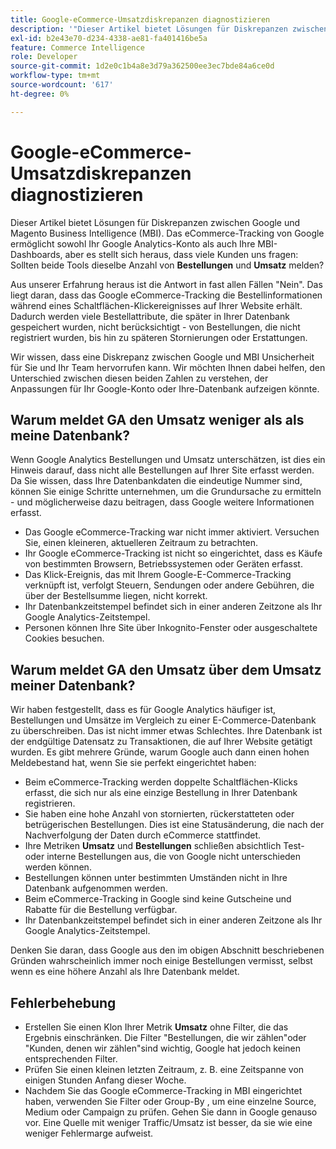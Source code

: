 ```yaml
---
title: Google-eCommerce-Umsatzdiskrepanzen diagnostizieren
description: '"Dieser Artikel bietet Lösungen für Diskrepanzen zwischen Google und Magento Business Intelligence (MBI). Das Google eCommerce-Tracking ermöglicht sowohl Ihr Google Analytics-Konto als auch Ihre MBI-Dashboards, aber es stellt viele Kunden in Frage: Sollten beide Tools die gleiche Anzahl von **Bestellungen** und **Umsatz** melden?'''
exl-id: b2e43e70-d234-4338-ae81-fa401416be5a
feature: Commerce Intelligence
role: Developer
source-git-commit: 1d2e0c1b4a8e3d79a362500ee3ec7bde84a6ce0d
workflow-type: tm+mt
source-wordcount: '617'
ht-degree: 0%

---
```


# Google-eCommerce-Umsatzdiskrepanzen diagnostizieren

Dieser Artikel bietet Lösungen für Diskrepanzen zwischen Google und Magento Business Intelligence (MBI). Das eCommerce-Tracking von Google ermöglicht sowohl Ihr Google Analytics-Konto als auch Ihre MBI-Dashboards, aber es stellt sich heraus, dass viele Kunden uns fragen: Sollten beide Tools dieselbe Anzahl von **Bestellungen** und **Umsatz** melden?

Aus unserer Erfahrung heraus ist die Antwort in fast allen Fällen &quot;Nein&quot;. Das liegt daran, dass das Google eCommerce-Tracking die Bestellinformationen während eines Schaltflächen-Klickereignisses auf Ihrer Website erhält. Dadurch werden viele Bestellattribute, die später in Ihrer Datenbank gespeichert wurden, nicht berücksichtigt - von Bestellungen, die nicht registriert wurden, bis hin zu späteren Stornierungen oder Erstattungen.

Wir wissen, dass eine Diskrepanz zwischen Google und MBI Unsicherheit für Sie und Ihr Team hervorrufen kann. Wir möchten Ihnen dabei helfen, den Unterschied zwischen diesen beiden Zahlen zu verstehen, der Anpassungen für Ihr Google-Konto oder Ihre-Datenbank aufzeigen könnte.

## Warum meldet GA den Umsatz **weniger als** als meine Datenbank?

Wenn Google Analytics Bestellungen und Umsatz unterschätzen, ist dies ein Hinweis darauf, dass nicht alle Bestellungen auf Ihrer Site erfasst werden. Da Sie wissen, dass Ihre Datenbankdaten die eindeutige Nummer sind, können Sie einige Schritte unternehmen, um die Grundursache zu ermitteln - und möglicherweise dazu beitragen, dass Google weitere Informationen erfasst.

* Das Google eCommerce-Tracking war nicht immer aktiviert. Versuchen Sie, einen kleineren, aktuelleren Zeitraum zu betrachten.
* Ihr Google eCommerce-Tracking ist nicht so eingerichtet, dass es Käufe von bestimmten Browsern, Betriebssystemen oder Geräten erfasst.
* Das Klick-Ereignis, das mit Ihrem Google-E-Commerce-Tracking verknüpft ist, verfolgt Steuern, Sendungen oder andere Gebühren, die über der Bestellsumme liegen, nicht korrekt.
* Ihr Datenbankzeitstempel befindet sich in einer anderen Zeitzone als Ihr Google Analytics-Zeitstempel.
* Personen können Ihre Site über Inkognito-Fenster oder ausgeschaltete Cookies besuchen.

## Warum meldet GA den Umsatz **über dem Umsatz meiner Datenbank?**

Wir haben festgestellt, dass es für Google Analytics häufiger ist, Bestellungen und Umsätze im Vergleich zu einer E-Commerce-Datenbank zu überschreiben. Das ist nicht immer etwas Schlechtes. Ihre Datenbank ist der endgültige Datensatz zu Transaktionen, die auf Ihrer Website getätigt wurden. Es gibt mehrere Gründe, warum Google auch dann einen hohen Meldebestand hat, wenn Sie sie perfekt eingerichtet haben:

* Beim eCommerce-Tracking werden doppelte Schaltflächen-Klicks erfasst, die sich nur als eine einzige Bestellung in Ihrer Datenbank registrieren.
* Sie haben eine hohe Anzahl von stornierten, rückerstatteten oder betrügerischen Bestellungen. Dies ist eine Statusänderung, die nach der Nachverfolgung der Daten durch eCommerce stattfindet.
* Ihre Metriken **Umsatz** und **Bestellungen** schließen absichtlich Test- oder interne Bestellungen aus, die von Google nicht unterschieden werden können.
* Bestellungen können unter bestimmten Umständen nicht in Ihre Datenbank aufgenommen werden.
* Beim eCommerce-Tracking in Google sind keine Gutscheine und Rabatte für die Bestellung verfügbar.
* Ihr Datenbankzeitstempel befindet sich in einer anderen Zeitzone als Ihr Google Analytics-Zeitstempel.

Denken Sie daran, dass Google aus den im obigen Abschnitt beschriebenen Gründen wahrscheinlich immer noch einige Bestellungen vermisst, selbst wenn es eine höhere Anzahl als Ihre Datenbank meldet.

## Fehlerbehebung

* Erstellen Sie einen Klon Ihrer Metrik **Umsatz** ohne Filter, die das Ergebnis einschränken. Die Filter &quot;Bestellungen, die wir zählen&quot;oder &quot;Kunden, denen wir zählen&quot;sind wichtig, Google hat jedoch keinen entsprechenden Filter.
* Prüfen Sie einen kleinen letzten Zeitraum, z. B. eine Zeitspanne von einigen Stunden Anfang dieser Woche.
* Nachdem Sie das Google eCommerce-Tracking in MBI eingerichtet haben, verwenden Sie Filter oder Group-By , um eine einzelne Source, Medium oder Campaign zu prüfen. Gehen Sie dann in Google genauso vor. Eine Quelle mit weniger Traffic/Umsatz ist besser, da sie wie eine weniger Fehlermarge aufweist.
